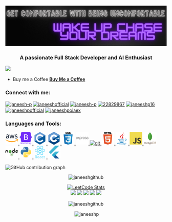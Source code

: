![logo](https://github.com/janeeshgithub/janeeshgithub/raw/main/jp.png)
<h3 align="center">A passionate Full Stack Developer and AI Enthusiast</h3>
<img src="https://komarev.com/ghpvc/?username=janeeshgithub&color=blueviolet&style=plastic" width="200">

- Buy me a Coffee **[Buy Me a Coffee](https://www.buymeacoffee.com/janeeshp/)**

<h3 align="left">Connect with me:</h3>
<p align="left">
<a href="https://codepen.io/janeesh-p" target="blank"><img align="center" src="https://raw.githubusercontent.com/rahuldkjain/github-profile-readme-generator/master/src/images/icons/Social/codepen.svg" alt="janeesh-p" height="30" width="40" /></a> 
<a href="https://twitter.com/janeeshofficial" target="blank"><img align="center" src="https://raw.githubusercontent.com/rahuldkjain/github-profile-readme-generator/master/src/images/icons/Social/twitter.svg" alt="janeeshofficial" height="30" width="40" /></a>
<a href="https://www.linkedin.com/in/janeesh-p-880963250/" target="blank"><img align="center" src="https://raw.githubusercontent.com/rahuldkjain/github-profile-readme-generator/master/src/images/icons/Social/linked-in-alt.svg" alt="janeesh-p" height="30" width="40" /></a>
<a href="https://stackoverflow.com/users/22829867" target="blank"><img align="center" src="https://raw.githubusercontent.com/rahuldkjain/github-profile-readme-generator/master/src/images/icons/Social/stack-overflow.svg" alt="22829867" height="30" width="40" /></a>
<a href="https://kaggle.com/janeeshp16" target="blank"><img align="center" src="https://raw.githubusercontent.com/rahuldkjain/github-profile-readme-generator/master/src/images/icons/Social/kaggle.svg" alt="janeeshp16" height="30" width="40" /></a>
<a href="https://www.hackerrank.com/janeeshpofficial" target="blank"><img align="center" src="https://raw.githubusercontent.com/rahuldkjain/github-profile-readme-generator/master/src/images/icons/Social/hackerrank.svg" alt="janeeshpofficial" height="30" width="40" /></a>
<a href="https://auth.geeksforgeeks.org/user/janeeshpoiaex" target="blank"><img align="center" src="https://raw.githubusercontent.com/rahuldkjain/github-profile-readme-generator/master/src/images/icons/Social/geeks-for-geeks.svg" alt="janeeshpoiaex" height="30" width="40" /></a>
</p>

<h3 align="left">Languages and Tools:</h3>
<p align="left"> 
  <a href="https://aws.amazon.com" target="_blank" rel="noreferrer"> <img src="https://raw.githubusercontent.com/devicons/devicon/master/icons/amazonwebservices/amazonwebservices-original-wordmark.svg" alt="aws" width="40" height="40"/> </a> 
  <a href="https://getbootstrap.com" target="_blank" rel="noreferrer"> <img src="https://raw.githubusercontent.com/devicons/devicon/master/icons/bootstrap/bootstrap-plain-wordmark.svg" alt="bootstrap" width="40" height="40"/> </a> 
  <a href="https://www.cprogramming.com/" target="_blank" rel="noreferrer"> <img src="https://raw.githubusercontent.com/devicons/devicon/master/icons/c/c-original.svg" alt="c" width="40" height="40"/> </a> 
  <a href="https://www.w3schools.com/cpp/" target="_blank" rel="noreferrer"> <img src="https://raw.githubusercontent.com/devicons/devicon/master/icons/cplusplus/cplusplus-original.svg" alt="cplusplus" width="40" height="40"/> </a> 
  <a href="https://www.w3schools.com/css/" target="_blank" rel="noreferrer"> <img src="https://raw.githubusercontent.com/devicons/devicon/master/icons/css3/css3-original-wordmark.svg" alt="css3" width="40" height="40"/> </a> 
  <a href="https://expressjs.com" target="_blank" rel="noreferrer"> <img src="https://raw.githubusercontent.com/devicons/devicon/master/icons/express/express-original-wordmark.svg" alt="express" width="40" height="40"/> </a> 
  <a href="https://git-scm.com/" target="_blank" rel="noreferrer"> <img src="https://www.vectorlogo.zone/logos/git-scm/git-scm-icon.svg" alt="git" width="40" height="40"/> </a> 
  <a href="https://www.w3.org/html/" target="_blank" rel="noreferrer"> <img src="https://raw.githubusercontent.com/devicons/devicon/master/icons/html5/html5-original-wordmark.svg" alt="html5" width="40" height="40"/> </a> 
  <a href="https://www.java.com" target="_blank" rel="noreferrer"> <img src="https://raw.githubusercontent.com/devicons/devicon/master/icons/java/java-original.svg" alt="java" width="40" height="40"/> </a> 
  <a href="https://developer.mozilla.org/en-US/docs/Web/JavaScript" target="_blank" rel="noreferrer"> <img src="https://raw.githubusercontent.com/devicons/devicon/master/icons/javascript/javascript-original.svg" alt="javascript" width="40" height="40"/> </a> 
  <a href="https://www.mongodb.com/" target="_blank" rel="noreferrer"> <img src="https://raw.githubusercontent.com/devicons/devicon/master/icons/mongodb/mongodb-original-wordmark.svg" alt="mongodb" width="40" height="40"/> </a> 
  <a href="https://nodejs.org" target="_blank" rel="noreferrer"> <img src="https://raw.githubusercontent.com/devicons/devicon/master/icons/nodejs/nodejs-original-wordmark.svg" alt="nodejs" width="40" height="40"/> </a> 
  <a href="https://www.python.org" target="_blank" rel="noreferrer"> <img src="https://raw.githubusercontent.com/devicons/devicon/master/icons/python/python-original.svg" alt="python" width="40" height="40"/> </a> 
  <a href="https://reactjs.org/" target="_blank" rel="noreferrer"> <img src="https://raw.githubusercontent.com/devicons/devicon/master/icons/react/react-original-wordmark.svg" alt="react" width="40" height="40"/> </a> 
  <a href="https://flutter.dev" target="_blank" rel="noreferrer"> <img src="https://raw.githubusercontent.com/devicons/devicon/master/icons/flutter/flutter-original.svg" alt="flutter" width="40" height="40"/> </a>
</p>

<img align="center" src="https://github-readme-activity-graph.vercel.app/graph?username=janeeshgithub&bg_color=000000&color=ffffff&line=51f565&point=ffffff&area=true&hide_border=true" alt="GitHub contribution graph">


<div align="center">
  <p><img src="https://github-readme-streak-stats.herokuapp.com/?user=janeeshgithub&theme=dark" alt="janeeshgithub" /></p>
 
  <a href="https://leetcode.com/janeeshpofficial/">
    <img src="https://leetcard.jacoblin.cool/janeeshpofficial?theme=dark&font=Fauna%20One&ext=heatmap" alt="LeetCode Stats" />
  </a>
</div>
<div align ="center">
   <img src="https://assets.leetcode.com/static_assets/marketing/2024-50.gif" width="40px"></img>
<img src="https://assets.leetcode.com/static_assets/others/SQLI.gif" width="40px"></img>
<img src="https://leetcode.com/static/images/badges/2024/gif/2024-05.gif" width="40px"></img>
<img src="https://leetcode.com/static/images/badges/2024/gif/2024-06.gif" width="40px"></img>
  <img src="https://leetcode.com/static/images/badges/2024/gif/2024-07.gif" width="40px"></img>
</div>
<div align="center">
<p><img align="center" src="https://github-readme-stats.vercel.app/api/top-langs?username=janeeshgithub&show_icons=true&locale=en&layout=compact" alt="janeeshgithub" /></p>

<p>&nbsp;<img align="center" src="https://github-readme-stats.vercel.app/api?username=janeeshgithub&show_icons=true&locale=en" alt="janeeshp" /></p>
</div>

